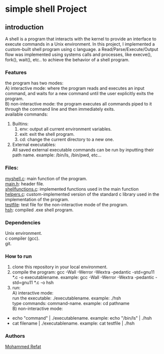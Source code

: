 # simple shell Project 
## introduction
A shell is a program that interacts with the kernel to provide an interface to execute commands in a Unix environment. 
In this project, I implemented a custom-built shell program using c language.  a Read/Parse/Execute/Output flow was implemented using systems calls and processes, like execve(), fork(), wait(), etc.. to achieve the behavior of a shell program.
### Features
the program has two modes:\
A) interactive mode: where the program reads and executes an input command, and waits for a new command until the user explicitly exits the program.\
B) non-interactive mode: the program executes all commands piped to it through the command line and then immediately exits.\
available commands:
1) Builtins:
   1) env: output all current environment variables.
   2) exit: exit the shell program.
   3) cd: change the current directory to a new one.
2) External executables:\
 All saved external executable commands can be run by inputting their path name. example: /bin/ls, /bin/pwd, etc...
### Files:
[myshell.c](https://github.com/Mohammed-Refat-0/Projects/blob/master/simple_shell/myshell.c): main function of the program.\
[main.h](https://github.com/Mohammed-Refat-0/Projects/blob/master/simple_shell/main.h): header file.\
[shellfunctions.c](https://github.com/Mohammed-Refat-0/Projects/blob/master/simple_shell/shellfunctions.c): implemented functions used in the main function\
[helpers.c](https://github.com/Mohammed-Refat-0/Projects/blob/master/simple_shell/helpers.c): custom-implemented version of the standard c library used in the implementation of the program.\
[testfile](https://github.com/Mohammed-Refat-0/Projects/blob/master/simple_shell/testfile): test file for the non-interactive mode of the program.\
[hsh](https://github.com/Mohammed-Refat-0/Projects/blob/master/simple_shell/hsh): compiled .exe shell program.
### Dependencies
Unix environment.\
c compiler (gcc).\
git.
### How to run
1) clone this repository in your local environment.
2) compile the program: gcc -Wall -Werror -Wextra -pedantic -std=gnu11 *.c -o executablename. example: gcc -Wall -Werror -Wextra -pedantic -std=gnu11 *.c -o hsh
3) run:\
A) interactive mode:\
run the executable: ./executablename. example: ./hsh\
type commands: command-name. example: cd pathname\
B) non-interactive mode:
- echo "command" | ./executablename. example: echo "/bin/ls" | ./hsh
- cat filename | ./executablename. example: cat testfile | ./hsh
### Authors
[Mohammed Refat](https://github.com/Mohammed-Refat-0)
